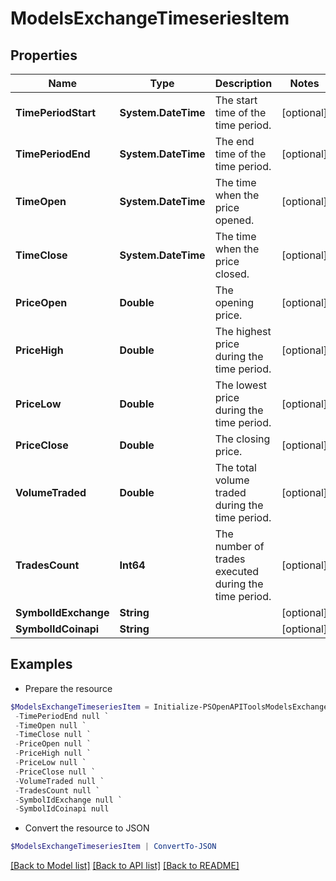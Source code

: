 # ModelsExchangeTimeseriesItem
## Properties

Name | Type | Description | Notes
------------ | ------------- | ------------- | -------------
**TimePeriodStart** | **System.DateTime** | The start time of the time period. | [optional] 
**TimePeriodEnd** | **System.DateTime** | The end time of the time period. | [optional] 
**TimeOpen** | **System.DateTime** | The time when the price opened. | [optional] 
**TimeClose** | **System.DateTime** | The time when the price closed. | [optional] 
**PriceOpen** | **Double** | The opening price. | [optional] 
**PriceHigh** | **Double** | The highest price during the time period. | [optional] 
**PriceLow** | **Double** | The lowest price during the time period. | [optional] 
**PriceClose** | **Double** | The closing price. | [optional] 
**VolumeTraded** | **Double** | The total volume traded during the time period. | [optional] 
**TradesCount** | **Int64** | The number of trades executed during the time period. | [optional] 
**SymbolIdExchange** | **String** |  | [optional] 
**SymbolIdCoinapi** | **String** |  | [optional] 

## Examples

- Prepare the resource
```powershell
$ModelsExchangeTimeseriesItem = Initialize-PSOpenAPIToolsModelsExchangeTimeseriesItem  -TimePeriodStart null `
 -TimePeriodEnd null `
 -TimeOpen null `
 -TimeClose null `
 -PriceOpen null `
 -PriceHigh null `
 -PriceLow null `
 -PriceClose null `
 -VolumeTraded null `
 -TradesCount null `
 -SymbolIdExchange null `
 -SymbolIdCoinapi null
```

- Convert the resource to JSON
```powershell
$ModelsExchangeTimeseriesItem | ConvertTo-JSON
```

[[Back to Model list]](../README.md#documentation-for-models) [[Back to API list]](../README.md#documentation-for-api-endpoints) [[Back to README]](../README.md)

